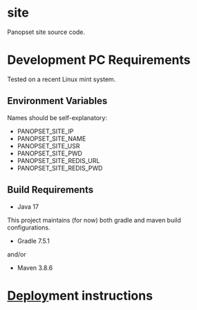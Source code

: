 # site

Panopset site source code.


# Development PC Requirements


Tested on a recent Linux mint system.


## Environment Variables

Names should be self-explanatory:

* PANOPSET_SITE_IP
* PANOPSET_SITE_NAME
* PANOPSET_SITE_USR
* PANOPSET_SITE_PWD
* PANOPSET_SITE_REDIS_URL
* PANOPSET_SITE_REDIS_PWD

## Build Requirements

* Java 17

This project maintains (for now) both gradle and maven build configurations.

* Gradle 7.5.1 

and/or

* Maven 3.8.6



# [Deploy](docs/deploy.md)ment instructions
